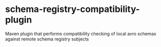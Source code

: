 # schema-registry-compatibility-plugin
Maven plugin that performs compatibility checking of local avro schemas against remote schema registry subjects
